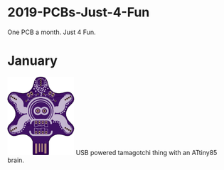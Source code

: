 # 2019-PCBs-Just-4-Fun
One PCB a month. Just 4 Fun.

# January
<img src="./01-JAN/doc/jan_pcb_front.png" width=150px>
USB powered tamagotchi thing with an ATtiny85 brain.
